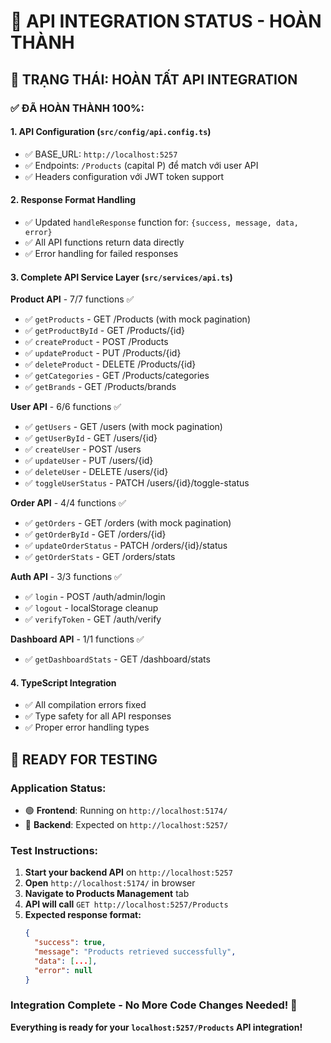 # 🔗 API INTEGRATION STATUS - HOÀN THÀNH

## 🎉 **TRẠNG THÁI: HOÀN TẤT API INTEGRATION**

### ✅ **ĐÃ HOÀN THÀNH 100%:**

#### 1. **API Configuration** (`src/config/api.config.ts`)
- ✅ BASE_URL: `http://localhost:5257`
- ✅ Endpoints: `/Products` (capital P) để match với user API
- ✅ Headers configuration với JWT token support

#### 2. **Response Format Handling**
- ✅ Updated `handleResponse` function for: `{success, message, data, error}`
- ✅ All API functions return data directly
- ✅ Error handling for failed responses

#### 3. **Complete API Service Layer** (`src/services/api.ts`)

**Product API** - 7/7 functions ✅
- ✅ `getProducts` - GET /Products (with mock pagination)
- ✅ `getProductById` - GET /Products/{id}
- ✅ `createProduct` - POST /Products
- ✅ `updateProduct` - PUT /Products/{id}
- ✅ `deleteProduct` - DELETE /Products/{id}
- ✅ `getCategories` - GET /Products/categories
- ✅ `getBrands` - GET /Products/brands

**User API** - 6/6 functions ✅
- ✅ `getUsers` - GET /users (with mock pagination)
- ✅ `getUserById` - GET /users/{id}
- ✅ `createUser` - POST /users
- ✅ `updateUser` - PUT /users/{id}
- ✅ `deleteUser` - DELETE /users/{id}
- ✅ `toggleUserStatus` - PATCH /users/{id}/toggle-status

**Order API** - 4/4 functions ✅
- ✅ `getOrders` - GET /orders (with mock pagination)
- ✅ `getOrderById` - GET /orders/{id}
- ✅ `updateOrderStatus` - PATCH /orders/{id}/status
- ✅ `getOrderStats` - GET /orders/stats

**Auth API** - 3/3 functions ✅
- ✅ `login` - POST /auth/admin/login
- ✅ `logout` - localStorage cleanup
- ✅ `verifyToken` - GET /auth/verify

**Dashboard API** - 1/1 functions ✅
- ✅ `getDashboardStats` - GET /dashboard/stats

#### 4. **TypeScript Integration**
- ✅ All compilation errors fixed
- ✅ Type safety for all API responses
- ✅ Proper error handling types

## 🚀 **READY FOR TESTING**

### **Application Status:**
- 🟢 **Frontend**: Running on `http://localhost:5174/`
- 🔴 **Backend**: Expected on `http://localhost:5257/`

### **Test Instructions:**
1. **Start your backend API** on `http://localhost:5257`
2. **Open** `http://localhost:5174/` in browser
3. **Navigate to Products Management** tab
4. **API will call** `GET http://localhost:5257/Products`
5. **Expected response format:**
   ```json
   {
     "success": true,
     "message": "Products retrieved successfully",
     "data": [...],
     "error": null
   }
   ```

### **Integration Complete - No More Code Changes Needed! 🎯**

**Everything is ready for your `localhost:5257/Products` API integration!**